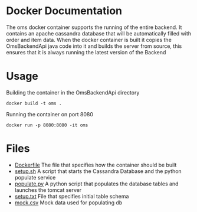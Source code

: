 # Docker Documentation

The oms docker container supports the running of the entire backend. It contains an apache cassandra database that will be automatically filled with order and item data. When the docker container is built it copies the OmsBackendApi java code into it and builds the server from source, this ensures that it is always running the latest version of the Backend

# Usage
Building the container in the OmsBackendApi directory

    docker build -t oms . 
Running the container on port 8080

    docker run -p 8080:8080 -it oms
    

# Files
- [Dockerfile](Dockerfile)     The file that specifies how the container should be built
- [setup.sh](setup.sh)         A script that starts the Cassandra Database and the python populate service
- [populate.py](populate.py)   A python script that populates the database tables and launches the tomcat server
- [setup.txt](setup.txt)       File that specifies initial table schema 
- [mock.csv](mock.csv)         Mock data used for populating db

